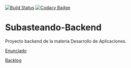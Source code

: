 [![Build Status](https://travis-ci.com/Grupo-G-022018-DAPP-lCoronel-aRodriguez/GrupoG-Backend.svg?branch=master)](https://travis-ci.com/Grupo-G-022018-DAPP-lCoronel-aRodriguez/GrupoG-Backend)
[![Codacy Badge](https://api.codacy.com/project/badge/Grade/6ed4c27d86944b7ab1576f11c774994f)](https://www.codacy.com/app/luchist/GrupoG-Backend?utm_source=github.com&amp;utm_medium=referral&amp;utm_content=Grupo-G-022018-DAPP-lCoronel-aRodriguez/GrupoG-Backend&amp;utm_campaign=Badge_Grade)

# Subasteando-Backend
Proyecto backend de la materia Desarrollo de Aplicaciones.

[Enunciado](https://docs.google.com/document/d/1N50E7Xl4iQVW8y7XOkl7L__GOLpxkDCGYL7tcmMiHcE/edit)

[Backlog](https://trello.com/b/agb3ycLB/modelo-subastando)
